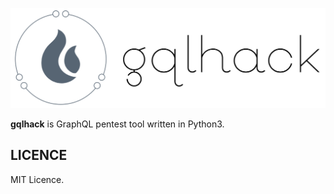 <p align="center">
  <img width="700px" src="logo/logo.png">
</p>

**gqlhack** is GraphQL pentest tool written in Python3.

## LICENCE

MIT Licence.